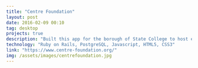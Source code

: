 ```yaml
---
title: "Centre Foundation"
layout: post
date: 2016-02-09 00:10
tag: desktop
projects: true
description: "Built this app for the borough of State College to host events and support fundraisers. This includes an admin panel containing a custom content management system."
technology: "Ruby on Rails, PostgreSQL, Javascript, HTML5, CSS3"
link: "https://www.centre-foundation.org/"
img: /assets/images/centrefoundation.jpg
---
```

